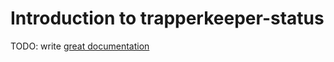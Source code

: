 # Introduction to trapperkeeper-status

TODO: write [great documentation](http://jacobian.org/writing/what-to-write/)
